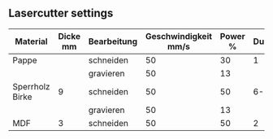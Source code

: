 ## Lasercutter settings

| Material | Dicke mm | Bearbeitung | Geschwindigkeit mm/s | Power % | Durchgänge |
|--|--|--|--|--|--|
| Pappe || schneiden | 50 | 30 | 1 |
||| gravieren | 50 | 13 |   |
| Sperrholz Birke | 9 | schneiden | 50 | 50 | 6-7 |
||| gravieren | 50 | 13 |   |
| MDF | 3 | schneiden | 50 | 50 | 2 |

